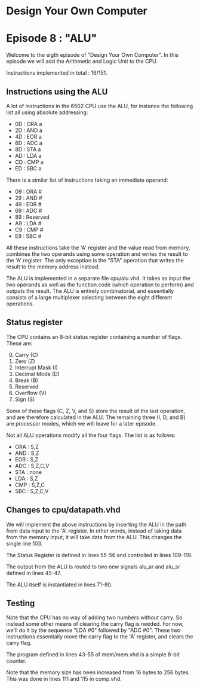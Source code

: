 # Design Your Own Computer
# Episode 8 : "ALU"

Welcome to the eigth episode of "Design Your Own Computer". In this episode
we will add the Arithmetic and Logic Unit to the CPU.

Instructions implemented in total : 16/151.

## Instructions using the ALU
A lot of instructions in the 6502 CPU use the ALU, for instance the following
list all using absolute addressing:
* 0D : ORA a
* 2D : AND a
* 4D : EOR a
* 6D : ADC a
* 8D : STA a
* AD : LDA a
* CD : CMP a
* ED : SBC a

There is a similar list of instructions taking an immediate operand:
* 09 : ORA #
* 29 : AND #
* 49 : EOR #
* 69 : ADC #
* 89 : Reserved
* A9 : LDA #
* C9 : CMP #
* E9 : SBC #

All these instructions take the 'A' register and the value read from memory,
combines the two operands using some operation and writes the result to the 'A'
register. The only exception is the "STA" operation that writes the result to
the memory address instead.

The ALU is implemented in a separate file cpu/alu.vhd. It takes as input the
two operands as well as the function code (which operation to perform) and
outputs the result. The ALU is entirely combinatorial, and essentially consists
of a large multiplexer selecting between the eight different operations.

## Status register
The CPU contains an 8-bit status register containing a number of flags. These
are:

0. Carry (C)
1. Zero (Z)
2. Interrupt Mask (I)
3. Decimal Mode (D)
4. Break (B)
5. Reserved
6. Overflow (V)
7. Sign (S)

Some of these flags (C, Z, V, and S) store the result of the last operation,
and are therefore calculated in the ALU. The remaining three (I, D, and B) are
processor modes, which we will leave for a later episode.

Not all ALU operations modify all the four flags. The list is as follows:
* ORA : S,Z
* AND : S,Z
* EOR : S,Z
* ADC : S,Z,C,V
* STA : none
* LDA : S,Z
* CMP : S,Z,C
* SBC : S,Z,C,V

## Changes to cpu/datapath.vhd

We will implement the above instructions by inserting the ALU in the path from
data input to the 'A' register. In other words, instead of taking data from the
memory input, it will take data from the ALU. This changes the single line 103.

The Status Register is defined in lines 55-56 and controlled in lines
109-119.

The output from the ALU is routed to two new signals alu\_ar and alu\_sr
defined in lines 45-47.

The ALU itself is instantiated in lines 71-80.

## Testing
Note that the CPU has no way of adding two numbers *without* carry. So instead
some other means of clearing the carry flag is needed. For now, we'll do it by
the sequence "LDA #0" followed by "ADC #0". These two instructions essentially
move the carry flag to the 'A' register, and clears the carry flag.

The program defined in lines 43-55 of mem/mem.vhd is a simple 8-bit counter.

Note that the memory size has been increased from 16 bytes to 256 bytes. This
was done in lines 111 and 115 in comp.vhd.


